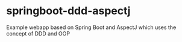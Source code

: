 # springboot-ddd-aspectj
Example webapp based on Spring Boot and AspectJ which uses the concept of DDD and OOP
